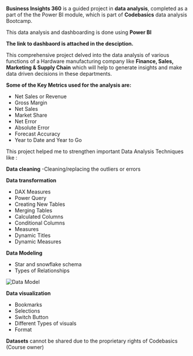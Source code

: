 **Business Insights 360** is a guided project in **data analysis**, completed as a part of the the Power BI module, which is part of **Codebasics** data analysis Bootcamp.

This data analysis and dashboarding is done using **Power BI**

**The link to dashbaord is attached in the desciption.**

This comprehensive project delved into the data analysis of various functions of a Hardware manufacturing company like **Finance, Sales, Marketing & Supply Chain**  which will help to generate insights and make data driven decisions in these departments.

**Some of the Key Metrics used for the analysis are:**
* Net Sales or Revenue
* Gross Margin
* Net Sales
* Market Share
* Net Error
* Absolute Error
* Forecast Accuracy
* Year to Date and Year to Go


This project helped me to strengthen important Data Analysis Techniques like :

**Data cleaning**
-Cleaning/replacing the outliers or errors

**Data transformation**
* DAX Measures
* Power Query
* Creating New Tables
* Merging Tables
* Calculated Columns
* Conditional Columns
* Measures
* Dynamic Titles
* Dynamic Measures


**Data Modeling**
* Star and snowflake schema
* Types of Relationships

![Data Model](https://github.com/user-attachments/assets/12919364-d388-49d0-a40d-9e50f2f5ec60)

**Data visualization**
* Bookmarks
* Selections
* Switch Button 
* Different Types of visuals
* Format



**Datasets** cannot be shared due to the proprietary rights of Codebasics (Course owner)
